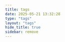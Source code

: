 ```yaml
---
title: tags
date: 2025-05-21 13:32:28
type: "tags"
layout: "tags"
hide_title: true
sidebar: remove
---
```


